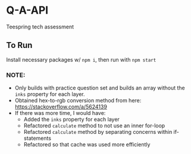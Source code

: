 # Q-A-API
Teespring tech assessment


## To Run
Install necessary packages w/ `npm i`, then run with `npm start`


### NOTE:
* Only builds with practice question set and builds an array without the `inks` property for each layer.
* Obtained hex-to-rgb conversion method from here: https://stackoverflow.com/a/5624139
* If there was more time, I would have:
	* Added the `inks` property for each layer
	* Refactored `calculate` method to not use an inner for-loop
	* Refactored `calculate` method by separating concerns within if-statements
	* Refactored so that cache was used more efficiently 